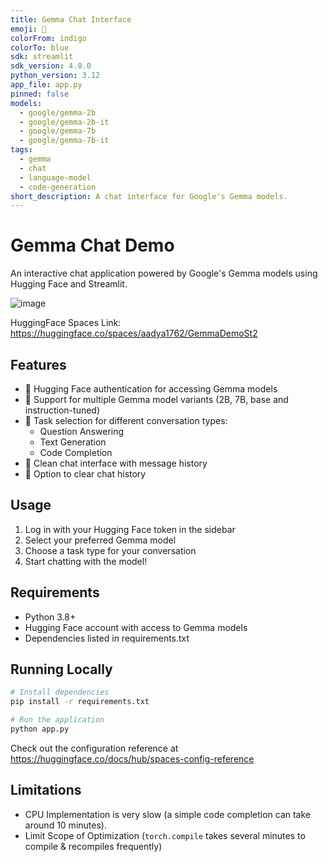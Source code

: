 ```yaml
---
title: Gemma Chat Interface
emoji: 🤖
colorFrom: indigo
colorTo: blue
sdk: streamlit
sdk_version: 4.0.0
python_version: 3.12
app_file: app.py
pinned: false
models:
  - google/gemma-2b
  - google/gemma-2b-it
  - google/gemma-7b
  - google/gemma-7b-it
tags:
  - gemma
  - chat
  - language-model
  - code-generation
short_description: A chat interface for Google's Gemma models.
---
```


# Gemma Chat Demo

An interactive chat application powered by Google's Gemma models using Hugging Face and Streamlit.

![image](https://github.com/user-attachments/assets/3e0c234d-95e7-4182-a003-133502a84e9b)


HuggingFace Spaces Link: https://huggingface.co/spaces/aadya1762/GemmaDemoSt2

## Features

- 🔐 Hugging Face authentication for accessing Gemma models
- 🤖 Support for multiple Gemma model variants (2B, 7B, base and instruction-tuned)
- 🔄 Task selection for different conversation types:
  - Question Answering
  - Text Generation
  - Code Completion
- 💬 Clean chat interface with message history
- 🧹 Option to clear chat history

## Usage

1. Log in with your Hugging Face token in the sidebar
2. Select your preferred Gemma model
3. Choose a task type for your conversation
4. Start chatting with the model!

## Requirements

- Python 3.8+
- Hugging Face account with access to Gemma models
- Dependencies listed in requirements.txt

## Running Locally

```bash
# Install dependencies
pip install -r requirements.txt

# Run the application
python app.py
```

Check out the configuration reference at https://huggingface.co/docs/hub/spaces-config-reference

## Limitations
- CPU Implementation is very slow (a simple code completion can take around 10 minutes).
- Limit Scope of Optimization (`torch.compile` takes several minutes to compile & recompiles frequently)
